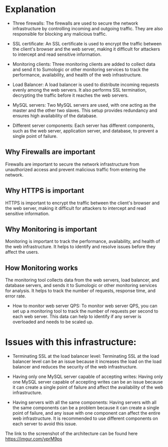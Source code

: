 
# Explanation

* Three firewalls: The firewalls are used to secure the network infrastructure by controlling incoming and outgoing traffic. They are also responsible for blocking any malicious traffic.

* SSL certificate: An SSL certificate is used to encrypt the traffic between the client's browser and the web server, making it difficult for attackers to intercept and read sensitive information.

* Monitoring clients: Three monitoring clients are added to collect data and send it to Sumologic or other monitoring services to track the performance, availability, and health of the web infrastructure.

* Load Balancer: A load balancer is used to distribute incoming requests evenly among the web servers. It also performs SSL termination, decrypting the traffic before it reaches the web servers.

* MySQL servers: Two MySQL servers are used, with one acting as the master and the other two slaves. This setup provides redundancy and ensures high availability of the database.

* Different server components: Each server has different components, such as the web server, application server, and database, to prevent a single point of failure.

## Why Firewalls are important

 Firewalls are important to secure the network infrastructure from unauthorized access and prevent malicious traffic from entering the network.

## Why HTTPS is important

 HTTPS is important to encrypt the traffic between the client's browser and the web server, making it difficult for attackers to intercept and read sensitive information.

## Why Monitoring is important

Monitoring is important to track the performance, availability, and health of the web infrastructure. It helps to identify and resolve issues before they affect the users.

## How Monitoring works

The monitoring tool collects data from the web servers, load balancer, and database servers, and sends it to Sumologic or other monitoring services for analysis. It helps to track the number of requests, response time, and error rate.

* How to monitor web server QPS: To monitor web server QPS, you can set up a monitoring tool to track the number of requests per second to each web server. This data can help to identify if any server is overloaded and needs to be scaled up.

# Issues with this infrastructure:

* Terminating SSL at the load balancer level: Terminating SSL at the load balancer level can be an issue because it increases the load on the load balancer and reduces the security of the web infrastructure.

* Having only one MySQL server capable of accepting writes: Having only one MySQL server capable of accepting writes can be an issue because it can create a single point of failure and affect the availability of the web infrastructure.

* Having servers with all the same components: Having servers with all the same components can be a problem because it can create a single point of failure, and any issue with one component can affect the entire web infrastructure. It is recommended to use different components on each server to avoid this issue.

The link to the screenshot of the architecture can be found here https://imgur.com/yprM9ps
